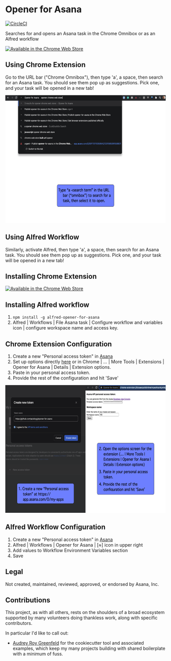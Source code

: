 # Opener for Asana

[![CircleCI](https://circleci.com/gh/apiology/opener-for-asana.svg?style=svg)](https://circleci.com/gh/apiology/opener-for-asana)

Searches for and opens an Asana task in the Chrome Omnibox or as an Alfred workflow

[![Available in the Chrome Web Store](https://storage.googleapis.com/web-dev-uploads/image/WlD8wC6g8khYWPJUsQceQkhXSlv1/tbyBjqi7Zu733AAKA5n4.png)](https://chrome.google.com/webstore/detail/opener-for-asana/aaljndcedpekcigodagpkfmkafncfdfb)

## Using Chrome Extension

Go to the URL bar ("Chrome Omnibox"), then type 'a', a space, then
search for an Asana task.  You should see them pop up as suggestions.
Pick one, and your task will be opened in a new tab!

<img src="./docs/screenshot-2.png" alt="screenshot showing chrome omnibar with the 'a' keyword being entered" height="400"/>

## Using Alfred Workflow

Similarly, activate Alfred, then type 'a', a space, then search for an
Asana task.  You should see them pop up as suggestions.  Pick one, and
your task will be opened in a new tab!

## Installing Chrome Extension

[![Available in the Chrome Web Store](https://storage.googleapis.com/web-dev-uploads/image/WlD8wC6g8khYWPJUsQceQkhXSlv1/tbyBjqi7Zu733AAKA5n4.png)](https://chrome.google.com/webstore/detail/opener-for-asana/aaljndcedpekcigodagpkfmkafncfdfb)

## Installing Alfred workflow

1. `npm install -g alfred-opener-for-asana`
2. Alfred | Workflows | File Asana task | Configure workflow and
   variables icon | configure workspace name and access key.

## Chrome Extension Configuration

1. Create a new "Personal access token" in
   [Asana](https://app.asana.com/0/my-apps)
1. Set up options directly
   [here](chrome-extension://aaljndcedpekcigodagpkfmkafncfdfb/options.html)
   or in Chrome | … | More Tools | Extensions | Opener for Asana |
   Details | Extension options.
1. Paste in your personal access token.
1. Provide the rest of the configuration and hit 'Save'

<img src="./docs/screenshot-1.png" alt="screenshot showing the above configuration steps in Asana and in Chrome" height="400"/>

## Alfred Workflow Configuration

1. Create a new "Personal access token" in
   [Asana](https://app.asana.com/0/my-apps)
1. Alfred | Workflows | Opener for Asana | [≈] icon in upper right
1. Add values to Workflow Environment Variables section
1. Save

## Legal

Not created, maintained, reviewed, approved, or endorsed by Asana, Inc.

## Contributions

This project, as with all others, rests on the shoulders of a broad
ecosystem supported by many volunteers doing thankless work, along
with specific contributors.

In particular I'd like to call out:

* [Audrey Roy Greenfeld](https://github.com/audreyfeldroy) for the
  cookiecutter tool and associated examples, which keep my many
  projects building with shared boilerplate with a minimum of fuss.
